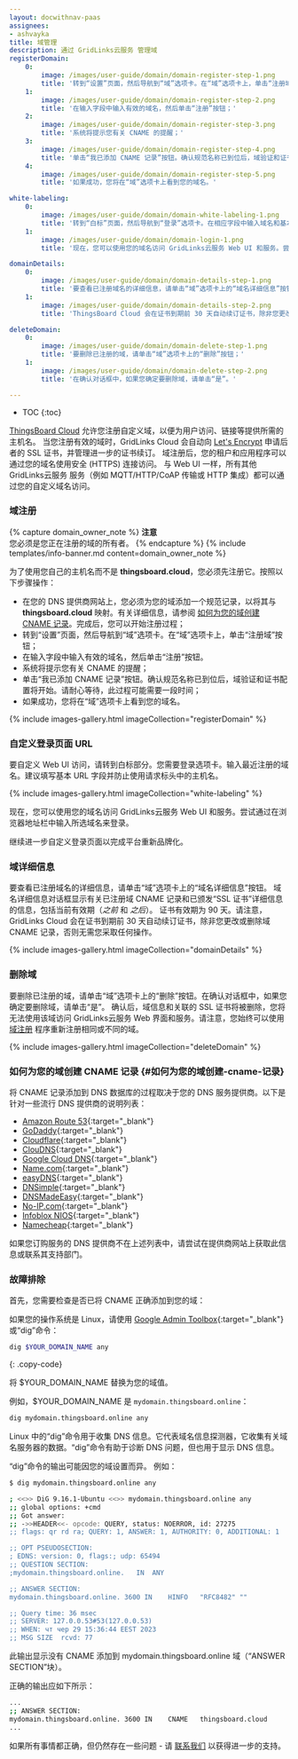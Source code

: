 ```yaml
---
layout: docwithnav-paas
assignees:
- ashvayka
title: 域管理
description: 通过 GridLinks云服务 管理域
registerDomain:
    0:
        image: /images/user-guide/domain/domain-register-step-1.png
        title: '转到“设置”页面，然后导航到“域”选项卡。在“域”选项卡上，单击“注册域”按钮；'
    1:
        image: /images/user-guide/domain/domain-register-step-2.png
        title: '在输入字段中输入有效的域名，然后单击“注册”按钮；'
    2:
        image: /images/user-guide/domain/domain-register-step-3.png
        title: '系统将提示您有关 CNAME 的提醒；'
    3:
        image: /images/user-guide/domain/domain-register-step-4.png
        title: '单击“我已添加 CNAME 记录”按钮。确认规范名称已到位后，域验证和证书配置将开始。请耐心等待，此过程可能需要一段时间；'
    4:
        image: /images/user-guide/domain/domain-register-step-5.png
        title: '如果成功，您将在“域”选项卡上看到您的域名。'

white-labeling:
    0:
        image: /images/user-guide/domain/domain-white-labeling-1.png
        title: '转到“白标”页面，然后导航到“登录”选项卡。在相应字段中输入域名和基本 URL。不要忘记选中“禁止使用客户端请求标头中的主机名”复选框。然后保存所有更改；'
    1:
        image: /images/user-guide/domain/domain-login-1.png
        title: '现在，您可以使用您的域名访问 GridLinks云服务 Web UI 和服务。尝试通过在浏览器地址栏中输入所选域名来登录。'

domainDetails:
    0:
        image: /images/user-guide/domain/domain-details-step-1.png
        title: '要查看已注册域名的详细信息，请单击“域”选项卡上的“域名详细信息”按钮；'
    1:
        image: /images/user-guide/domain/domain-details-step-2.png
        title: 'ThingsBoard Cloud 会在证书到期前 30 天自动续订证书，除非您更改或删除域 CNAME 记录，否则无需您采取任何操作。'

deleteDomain:
    0:
        image: /images/user-guide/domain/domain-delete-step-1.png
        title: '要删除已注册的域，请单击“域”选项卡上的“删除”按钮；'
    1:
        image: /images/user-guide/domain/domain-delete-step-2.png
        title: '在确认对话框中，如果您确定要删除域，请单击“是”。'

---
```

* TOC
{:toc}

[ThingsBoard Cloud](https://gridlinks.codingas.com/signup) 允许您注册自定义域，以便为用户访问、链接等提供所需的主机名。
当您注册有效的域时，GridLinks Cloud 会自动向 [Let's Encrypt](https://letsencrypt.org/) 申请后者的 SSL 证书，并管理进一步的证书续订。
域注册后，您的租户和应用程序可以通过您的域名使用安全 (HTTPS) 连接访问。
与 Web UI 一样，所有其他 GridLinks云服务 服务（例如 MQTT/HTTP/CoAP 传输或 HTTP 集成）都可以通过您的自定义域名访问。

### 域注册

{% capture domain_owner_note %}
**注意**
<br>
您必须是您正在注册的域的所有者。
{% endcapture %}
{% include templates/info-banner.md content=domain_owner_note %}

为了使用您自己的主机名而不是 **thingsboard.cloud**，您必须先注册它。按照以下步骤操作：

* 在您的 DNS 提供商网站上，您必须为您的域添加一个规范记录，以将其与 **thingsboard.cloud** 映射。有关详细信息，请参阅 [如何为您的域创建 CNAME 记录](#如何为您的域创建-cname-记录)。完成后，您可以开始注册过程；
* 转到“设置”页面，然后导航到“域”选项卡。在“域”选项卡上，单击“注册域”按钮；
* 在输入字段中输入有效的域名，然后单击“注册”按钮。
* 系统将提示您有关 CNAME 的提醒；
* 单击“我已添加 CNAME 记录”按钮。确认规范名称已到位后，域验证和证书配置将开始。请耐心等待，此过程可能需要一段时间；
* 如果成功，您将在“域”选项卡上看到您的域名。

{% include images-gallery.html imageCollection="registerDomain" %}

### 自定义登录页面 URL

要自定义 Web UI 访问，请转到白标部分。您需要登录选项卡。输入最近注册的域名。建议填写基本 URL 字段并防止使用请求标头中的主机名。

{% include images-gallery.html imageCollection="white-labeling" %}

现在，您可以使用您的域名访问 GridLinks云服务 Web UI 和服务。尝试通过在浏览器地址栏中输入所选域名来登录。

继续进一步自定义登录页面以完成平台重新品牌化。

### 域详细信息

要查看已注册域名的详细信息，请单击“域”选项卡上的“域名详细信息”按钮。
域名详细信息对话框显示有关已注册域 CNAME 记录和已颁发“SSL 证书”详细信息的信息，包括当前有效期（*之前* 和 *之后*）。
证书有效期为 90 天。请注意，GridLinks Cloud 会在证书到期前 30 天自动续订证书，除非您更改或删除域 CNAME 记录，否则无需您采取任何操作。

{% include images-gallery.html imageCollection="domainDetails" %}

### 删除域

要删除已注册的域，请单击“域”选项卡上的“删除”按钮。在确认对话框中，如果您确定要删除域，请单击“是”。
确认后，域信息和关联的 SSL 证书将被删除，您将无法使用该域访问 GridLinks云服务 Web 界面和服务。请注意，您始终可以使用 [域注册](#域注册) 程序重新注册相同或不同的域。

{% include images-gallery.html imageCollection="deleteDomain" %}

### 如何为您的域创建 CNAME 记录 {#如何为您的域创建-cname-记录}

将 CNAME 记录添加到 DNS 数据库的过程取决于您的 DNS 服务提供商。以下是针对一些流行 DNS 提供商的说明列表：

* [Amazon Route 53](https://aws.amazon.com/premiumsupport/knowledge-center/route-53-create-alias-records/){:target="_blank"}
* [GoDaddy](https://www.godaddy.com/help/add-a-cname-record-19236){:target="_blank"}
* [Cloudflare](https://community.cloudflare.com/t/how-do-i-add-a-cname-record/59){:target="_blank"}
* [ClouDNS](https://www.cloudns.net/wiki/article/13/){:target="_blank"}
* [Google Cloud DNS](https://cloud.google.com/dns/docs/records){:target="_blank"}
* [Name.com](https://www.name.com/support/articles/115004895548-adding-a-cname-record-for-your-domain){:target="_blank"}
* [easyDNS](https://kb.easydns.com/knowledge/how-to-make-a-dns-entry/){:target="_blank"}
* [DNSimple](https://support.dnsimple.com/articles/manage-cname-record/#adding-a-cname-record){:target="_blank"}  
* [DNSMadeEasy](https://support.dnsmadeeasy.com/support/solutions/articles/47001001393-cname-record){:target="_blank"}
* [No-IP.com](https://www.noip.com/support/knowledgebase/how-to-configure-your-no-ip-hostname/){:target="_blank"}
* [Infoblox NIOS](https://docs.infoblox.com/display/BloxOneDDI/Creating+a+CNAME+Record){:target="_blank"}
* [Namecheap](https://www.namecheap.com/support/knowledgebase/article.aspx/9646/2237/how-to-create-a-cname-record-for-your-domain){:target="_blank"}

如果您订购服务的 DNS 提供商不在上述列表中，请尝试在提供商网站上获取此信息或联系其支持部门。

### 故障排除

首先，您需要检查是否已将 CNAME 正确添加到您的域：

如果您的操作系统是 Linux，请使用 [Google Admin Toolbox](https://toolbox.googleapps.com/apps/dig/){:target="_blank"} 或“dig”命令：
```bash
dig $YOUR_DOMAIN_NAME any
```
{: .copy-code}

将 $YOUR_DOMAIN_NAME 替换为您的域值。

例如，$YOUR_DOMAIN_NAME 是 `mydomain.thingsboard.online`：
```bash
dig mydomain.thingsboard.online any
```

Linux 中的“dig”命令用于收集 DNS 信息。它代表域名信息探测器，它收集有关域名服务器的数据。“dig”命令有助于诊断 DNS 问题，但也用于显示 DNS 信息。

“dig”命令的输出可能因您的域设置而异。
例如：
```bash
$ dig mydomain.thingsboard.online any

; <<>> DiG 9.16.1-Ubuntu <<>> mydomain.thingsboard.online any
;; global options: +cmd
;; Got answer:
;; ->>HEADER<<- opcode: QUERY, status: NOERROR, id: 27275
;; flags: qr rd ra; QUERY: 1, ANSWER: 1, AUTHORITY: 0, ADDITIONAL: 1

;; OPT PSEUDOSECTION:
; EDNS: version: 0, flags:; udp: 65494
;; QUESTION SECTION:
;mydomain.thingsboard.online.	IN	ANY

;; ANSWER SECTION:
mydomain.thingsboard.online. 3600 IN	HINFO	"RFC8482" ""

;; Query time: 36 msec
;; SERVER: 127.0.0.53#53(127.0.0.53)
;; WHEN: чт чер 29 15:36:44 EEST 2023
;; MSG SIZE  rcvd: 77
```

此输出显示没有 CNAME 添加到 mydomain.thingsboard.online 域（“ANSWER SECTION”块）。

正确的输出应如下所示：
```bash
...
;; ANSWER SECTION:
mydomain.thingsboard.online. 3600 IN	CNAME	thingsboard.cloud
...
```

如果所有事情都正确，但仍然存在一些问题 - 请 [联系我们](https://thingsboard.io/docs/contact-us/) 以获得进一步的支持。